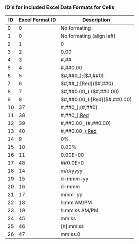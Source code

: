### ID's for included Excel Data Formats for Cells

|  ID  |  Excel Format ID |          Description          |
|------|------------------|-------------------------------|
|   0  |        0         |  No formating                 |
|   1  |        0         |  No formating (align left)    |
|   2  |        1         |  0                            |
|   3  |        2         |  0.00                         |
|   4  |        3         |  #,##                         |
|   5  |        4         |  #,##0.00                     |
|   6  |        5         |  $#,##0_);($#,##0)            |
|   7  |        6         |  $#,##_);[Red]($#,##0)        |
|   8  |        7         |  $#,##0.00_);($#,##0.00)      |
|   9  |        8         |  $#,##0.00_);[Red]($#,##0.00) |
|  10  |       37         |  #,##0_);(#,##0)              |
|  11  |       38         |  #,##0_);[Red](#,##0)         |
|  12  |       39         |  #,##0.00_;(#,##0.00)         |
|  13  |       40         |  #,##0.00_);[Red](#,##0.00)   |
|  14  |        9         |  0%                           |
|  15  |       10         |  0.00%                        |
|  16  |       11         |  0.00E+00                     |
|  17  |       48         |  ##0.0E+0                     |
|  18  |       14         |  m/d/yyyy                     |
|  19  |       15         |  d-mmm-yy                     |
|  20  |       16         |  d-mmm                        |
|  21  |       17         |  mmm-yy                       |
|  22  |       18         |  h:mm AM/PM                   |
|  23  |       19         |  h:mm:ss AM/PM                |
|  24  |       45         |  mm:ss                        |
|  25  |       46         |  [h]:mm:ss                    |
|  26  |       47         |  mm:ss.0                      |

